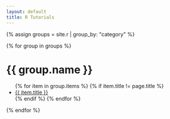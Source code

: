 ```yaml
---
layout: default
title: R Tutorials
---
```

{% assign groups = site.r | group_by: "category" %}

{% for group in groups %}

<h1>{{ group.name }}</h1>

<ul>
{% for item in group.items %}
    {% if item.title != page.title %}
    <li><a href="{{ item.url }}">{{ item.title }}</a></li>
    {% endif %}
{% endfor %}
</ul>
    
{% endfor %}
